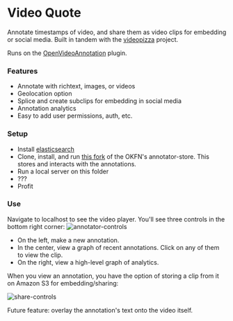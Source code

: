 # Video Quote

Annotate timestamps of video, and share them as video clips for embedding or social media. Built in tandem with the [videopizza](https://github.com/amontalenti/videopizza) project.

Runs on the [OpenVideoAnnotation](http://openvideoannotation.org/) plugin.

### Features

- Annotate with richtext, images, or videos
- Geolocation option
- Splice and create subclips for embedding in social media
- Annotation analytics
- Easy to add user permissions, auth, etc.

### Setup

- Install [elasticsearch](http://elasticsearch.org)
- Clone, install, and run [this fork](https://github.com/mailbackwards/annotator-store) of the OKFN's annotator-store. This stores and interacts with the annotations.
- Run a local server on this folder
- ???
- Profit

### Use

Navigate to localhost to see the video player. You'll see three controls in the bottom right corner:
![annotator-controls](https://cloud.githubusercontent.com/assets/1697151/5793792/3af96fbc-9f1f-11e4-84ac-42f655bcbf54.png)

- On the left, make a new annotation.
- In the center, view a graph of recent annotations. Click on any of them to view the clip.
- On the right, view a high-level graph of analytics.

When you view an annotation, you have the option of storing a clip from it on Amazon S3 for embedding/sharing:

![share-controls](https://cloud.githubusercontent.com/assets/1697151/5793839/6294952c-9f21-11e4-8392-012ee446fbe4.png)

Future feature: overlay the annotation's text onto the video itself.